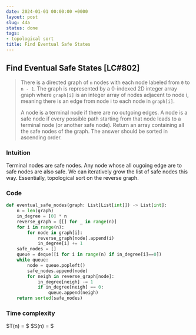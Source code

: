 ```yaml
---
date: 2024-01-01 00:00:00 +0000
layout: post
slug: 44a
status: done
tags:
- topological sort
title: Find Eventual Safe States
---
```


## Find Eventual Safe States [LC#802]
> There is a directed graph of `n` nodes with each node labeled from `0` to `n - 1`. The graph is represented by a 0-indexed 2D integer array graph where `graph[i]` is an integer array of nodes adjacent to node i, meaning there is an edge from node i to each node in `graph[i]`.
>
> A node is a terminal node if there are no outgoing edges. A node is a safe node if every possible path starting from that node leads to a terminal node (or another safe node). Return an array containing all the safe nodes of the graph. The answer should be sorted in ascending order.

### Intuition
Terminal nodes are safe nodes. Any node whose all ougoing edge are to safe nodes are also safe. We can iteratively grow the list of safe nodes this way. Essentially, topological sort on the reverse graph.

### Code
```python
def eventual_safe_nodes(graph: List[List[int]]) -> List[int]:
    n = len(graph)
    in_degree = [0] * n
    reverse_graph = [[] for _ in range(n)]
    for i in range(n):
        for node in graph[i]:
            reverse_graph[node].append(i)
            in_degree[i] += 1
    safe_nodes = []
    queue = deque([i for i in range(n) if in_degree[i]==0])
    while queue:
        node = queue.popleft()
        safe_nodes.append(node)
        for neigh in reverse_graph[node]:
            in_degree[neigh] -= 1
            if in_degree[neigh] == 0:
                queue.append(neigh)
    return sorted(safe_nodes)
```

### Time complexity
$T(n) = $ $S(n) = $